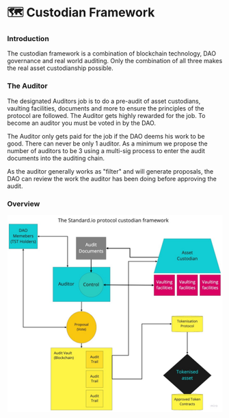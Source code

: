 # 🗺 Custodian Framework

### Introduction

The custodian framework is a combination of blockchain technology, DAO governance and real world auditing. Only the combination of all three makes the real asset custodianship possible.

### The Auditor

The designated Auditors job is to do a pre-audit of asset custodians, vaulting facilities, documents and more to ensure the principles of the protocol are followed. The Auditor gets highly rewarded for the job. To become an auditor you must be voted in by the DAO.&#x20;

The Auditor only gets paid for the job if the DAO deems his work to be good. There can never be only 1 auditor. As a minimum we propose the number of auditors to be 3 using a multi-sig process to enter the audit documents into the auditing chain.

As the auditor generally works as "filter" and will generate proposals, the DAO can review the work the auditor has been doing before approving the audit.&#x20;

### Overview

![Custodian Framework 1.0](<../.gitbook/assets/Custodian Framework.jpg>)

